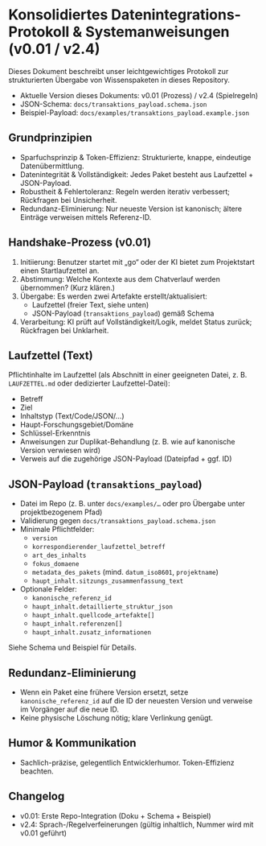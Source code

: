 # Konsolidiertes Datenintegrations-Protokoll & Systemanweisungen (v0.01 / v2.4)

Dieses Dokument beschreibt unser leichtgewichtiges Protokoll zur strukturierten Übergabe von Wissenspaketen in dieses Repository.

- Aktuelle Version dieses Dokuments: v0.01 (Prozess) / v2.4 (Spielregeln)
- JSON-Schema: `docs/transaktions_payload.schema.json`
- Beispiel-Payload: `docs/examples/transaktions_payload.example.json`

## Grundprinzipien
- Sparfuchsprinzip & Token-Effizienz: Strukturierte, knappe, eindeutige Datenübermittlung.
- Datenintegrität & Vollständigkeit: Jedes Paket besteht aus Laufzettel + JSON-Payload.
- Robustheit & Fehlertoleranz: Regeln werden iterativ verbessert; Rückfragen bei Unsicherheit.
- Redundanz-Eliminierung: Nur neueste Version ist kanonisch; ältere Einträge verweisen mittels Referenz-ID.

## Handshake-Prozess (v0.01)
1. Initiierung: Benutzer startet mit „go“ oder der KI bietet zum Projektstart einen Startlaufzettel an.
2. Abstimmung: Welche Kontexte aus dem Chatverlauf werden übernommen? (Kurz klären.)
3. Übergabe: Es werden zwei Artefakte erstellt/aktualisiert:
   - Laufzettel (freier Text, siehe unten)
   - JSON-Payload (`transaktions_payload`) gemäß Schema
4. Verarbeitung: KI prüft auf Vollständigkeit/Logik, meldet Status zurück; Rückfragen bei Unklarheit.

## Laufzettel (Text)
Pflichtinhalte im Laufzettel (als Abschnitt in einer geeigneten Datei, z. B. `LAUFZETTEL.md` oder dedizierter Laufzettel-Datei):
- Betreff
- Ziel
- Inhaltstyp (Text/Code/JSON/…)
- Haupt-Forschungsgebiet/Domäne
- Schlüssel-Erkenntnis
- Anweisungen zur Duplikat-Behandlung (z. B. wie auf kanonische Version verwiesen wird)
- Verweis auf die zugehörige JSON-Payload (Dateipfad + ggf. ID)

## JSON-Payload (`transaktions_payload`)
- Datei im Repo (z. B. unter `docs/examples/…` oder pro Übergabe unter projektbezogenem Pfad)
- Validierung gegen `docs/transaktions_payload.schema.json`
- Minimale Pflichtfelder:
  - `version`
  - `korrespondierender_laufzettel_betreff`
  - `art_des_inhalts`
  - `fokus_domaene`
  - `metadata_des_pakets` (mind. `datum_iso8601`, `projektname`)
  - `haupt_inhalt.sitzungs_zusammenfassung_text`
- Optionale Felder:
  - `kanonische_referenz_id`
  - `haupt_inhalt.detaillierte_struktur_json`
  - `haupt_inhalt.quellcode_artefakte[]`
  - `haupt_inhalt.referenzen[]`
  - `haupt_inhalt.zusatz_informationen`

Siehe Schema und Beispiel für Details.

## Redundanz-Eliminierung
- Wenn ein Paket eine frühere Version ersetzt, setze `kanonische_referenz_id` auf die ID der neuesten Version und verweise im Vorgänger auf die neue ID.
- Keine physische Löschung nötig; klare Verlinkung genügt.

## Humor & Kommunikation
- Sachlich-präzise, gelegentlich Entwicklerhumor. Token-Effizienz beachten.

## Changelog
- v0.01: Erste Repo-Integration (Doku + Schema + Beispiel)
- v2.4: Sprach-/Regelverfeinerungen (gültig inhaltlich, Nummer wird mit v0.01 geführt)
